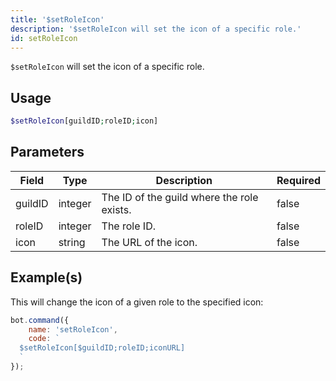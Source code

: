 ```yaml
---
title: '$setRoleIcon'
description: '$setRoleIcon will set the icon of a specific role.'
id: setRoleIcon
---
```


`$setRoleIcon` will set the icon of a specific role.

## Usage

```php
$setRoleIcon[guildID;roleID;icon]
```

## Parameters

| Field   | Type    | Description                                | Required |
| ------- | ------- | ------------------------------------------ | -------- |
| guildID | integer | The ID of the guild where the role exists. | false    |
| roleID  | integer | The role ID.                               | false    |
| icon    | string  | The URL of the icon.                       | false    |

## Example(s)

This will change the icon of a given role to the specified icon:

```javascript
bot.command({
    name: 'setRoleIcon',
    code: `
  $setRoleIcon[$guildID;roleID;iconURL]
  `
});
```